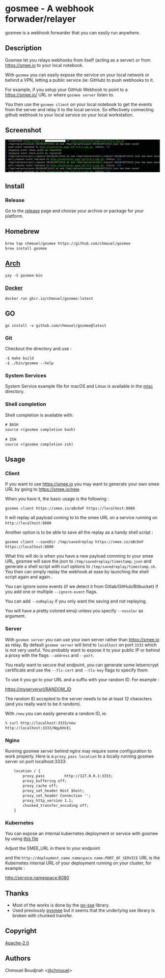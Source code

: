 # gosmee - A webhook forwader/relayer

gosmee is a webhook forwarder that you can easily run anywhere.

## Description

Gosmee let you relays webhooks from itself (acting as a server) or from <https://smee.io> to your local notebook.

With `gosmee` you can easily expose the service on your local network or behind a VPN, letting a
public service (ie: GitHub) to push webhooks to it.

For example, if you setup your GitHub Webhook to point to a <https://smee.io/> URL or where `gosmee server` listen to.

You then use the `gosmee client` on your local notebook to get the events from the server and relay it to the local service. So effectively connecting github webhook to your local service on your local workstation.

## Screenshot

![Screenshot](./.github/screenshot.png)

## Install

### Release

Go to the [release](https://github.com/chmouel/gosmee/releases) page and choose your archive or package for your platform.

## Homebrew

```shell
brew tap chmouel/gosmee https://github.com/chmouel/gosmee
brew install gosmee
```

## [Arch](https://aur.archlinux.org/packages/gosmee-bin)

```shell
yay -S gosmee-bin
```

### [Docker](https://github.com/users/chmouel/packages/container/package/gosmee)

```shell
docker run ghcr.io/chmouel/gosmee:latest
```

## GO

```shell
go install -v github.com/chmouel/gosmee@latest
```

### Git

Checkout the directory and use :

```shell
-$ make build
-$ ./bin/gosmee --help
```

### System Services

System Service example file for macOS and Linux is available in the [misc](./misc) directory.

### Shell completion

Shell completion is available with:

```shell
# BASH
source <(gosmee completion bash)

# ZSH
source <(gosmee completion zsh)
```

## Usage

### Client

If you want to use <https://smee.io> you  may want to generate your own smee URL by going to <https://smee.io/new>.

When you have it, the basic usage is the following :

```shell
gosmee client https://smee.io/aBcDeF https://localhost:8080
```

It will replay all payload coming to to the smee URL on a service running on `http://localhost:8080`

Another option is to be able to save all the replay as a handy shell script :

```shell
gosmee client --saveDir /tmp/savedreplay https://smee.io/aBcDeF https://localhost:8080
```

What this will do is when you have a new payload comming to your smee URL, gosmee will save the json to
`/tmp/savedreplay/timestamp.json` and generate a shell script with curl options  to
`/tmp/savedreplay/timestamp.sh`. You then can simply replay the webhook at ease by
launching the shell script again and again..

You can ignore some events (if we detect it from Gitlab/GitHub/Bitbucket) if you add one or multiple `--ignore-event` flags.

You can add `--noReplay` if you only want the saving and not replaying.

You will have a pretty colored emoji unless you specify `--nocolor` as argument.

### Server

With `gosmee server` you can use your own server rather than <https://smee.io>
as relay. By default `gosmee server` will bind to `localhost` on port `3333`
which is not very useful. You probably want to expose it to your public IP or
behind a proxy with the flags `--address` and `--port`.

You really want to secure that endpoint, you can generate some letsencrypt
certificate and use the `--tls-cert` and `--tls-key` flags to specify them.

To use it you go to your URL and a suffix with your random ID. For example :

<https://myserverurl/RANDOM_ID>

The random ID accepted to the server needs to be at least 12 characters (and you
really want to be it random).

With `/new` you can easily generate a random ID, ie:

```shell
% curl http://localhost:3333/new
http://localhost:3333/NqybHcEi
```

### Nginx

Running gosmee server behind nginx may require some configuration to work properly.
Here is a `proxy_pass location` to a locally running gosmee server on port localhost:3333:

```nginx
    location / {
        proxy_pass         http://127.0.0.1:3333;
        proxy_buffering off;
        proxy_cache off;
        proxy_set_header Host $host;
        proxy_set_header Connection '';
        proxy_http_version 1.1;
        chunked_transfer_encoding off;
    }
```

### Kubernetes

You can expose an internal kubernetes deployment or service with gosmee  by using [this file](./misc/kubernetes-deployment.yaml)

Adjust the SMEE_URL in there to your endpoint

and the `http://deployment.name.namespace.name:PORT_OF_SERVICE` URL is the Kubernetes internal URL of your deployment running on your cluster, for example :

   <http://service.namespace:8080>

## Thanks

- Most of the works is done by the [go-sse](https://github.com/r3labs/sse) library.
- Used previously [pysmee](https://github.com/akrog/pysmee) but it seems that the underlying sse library is broken with chunked transfer.

## Copyright

[Apache-2.0](./LICENSE)

## Authors

Chmouel Boudjnah <[@chmouel](https://twitter.com/chmouel)>
